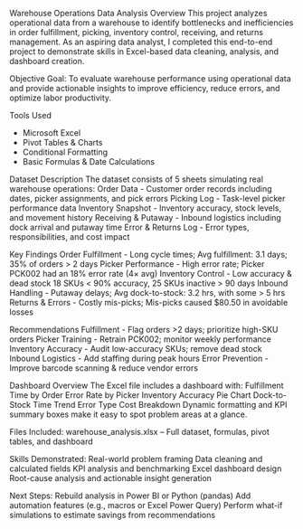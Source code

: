 Warehouse Operations Data Analysis
Overview
This project analyzes operational data from a warehouse to identify bottlenecks and inefficiencies in order fulfillment, picking, inventory control, receiving, and returns management. As an aspiring data analyst, I completed this end-to-end project to demonstrate skills in Excel-based data cleaning, analysis, and dashboard creation.

Objective
Goal:
To evaluate warehouse performance using operational data and provide actionable insights to improve efficiency, reduce errors, and optimize labor productivity.

Tools Used
- Microsoft Excel
- Pivot Tables & Charts
- Conditional Formatting
- Basic Formulas & Date Calculations

Dataset Description
The dataset consists of 5 sheets simulating real warehouse operations:
Order Data - Customer order records including dates, picker assignments, and pick errors
Picking Log -	Task-level picker performance data
Inventory Snapshot - Inventory accuracy, stock levels, and movement history
Receiving & Putaway - Inbound logistics including dock arrival and putaway time
Error & Returns Log -	Error types, responsibilities, and cost impact

Key Findings
Order Fulfillment	- Long cycle times; Avg fulfillment: 3.1 days; 35% of orders > 2 days
Picker Performance -	High error rate;	Picker PCK002 had an 18% error rate (4× avg)
Inventory Control	- Low accuracy & dead stock	18 SKUs < 90% accuracy, 25 SKUs inactive > 90 days
Inbound Handling -	Putaway delays;	Avg dock-to-stock: 3.2 hrs, with some > 5 hrs
Returns & Errors -	Costly mis-picks;	Mis-picks caused $80.50 in avoidable losses

Recommendations
Fulfillment -	Flag orders >2 days; prioritize high-SKU orders
Picker Training -	Retrain PCK002; monitor weekly performance
Inventory Accuracy -	Audit low-accuracy SKUs; remove dead stock
Inbound Logistics -	Add staffing during peak hours
Error Prevention -	Improve barcode scanning & reduce vendor errors

Dashboard Overview
The Excel file includes a dashboard with:
Fulfillment Time by Order
Error Rate by Picker
Inventory Accuracy Pie Chart
Dock-to-Stock Time Trend
Error Type Cost Breakdown
Dynamic formatting and KPI summary boxes make it easy to spot problem areas at a glance.

Files Included:
warehouse_analysis.xlsx – Full dataset, formulas, pivot tables, and dashboard

Skills Demonstrated:
Real-world problem framing
Data cleaning and calculated fields
KPI analysis and benchmarking
Excel dashboard design
Root-cause analysis and actionable insight generation

Next Steps:
Rebuild analysis in Power BI or Python (pandas)
Add automation features (e.g., macros or Excel Power Query)
Perform what-if simulations to estimate savings from recommendations

